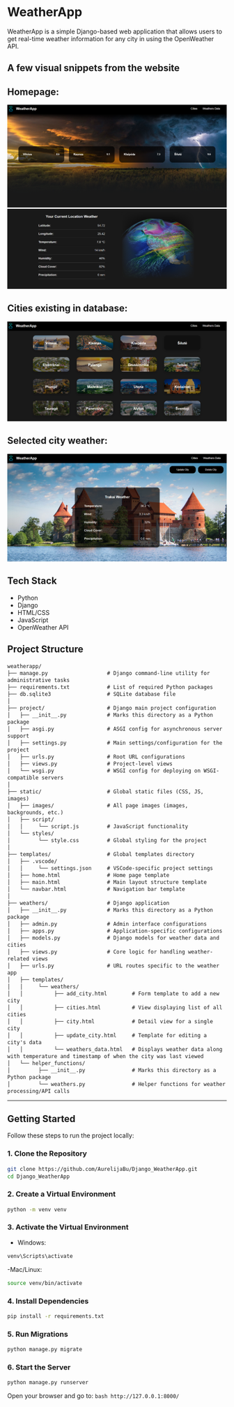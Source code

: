 # WeatherApp

WeatherApp is a simple Django-based web application that allows users to get real-time weather information for any city in using the OpenWeather API.

## A few visual snippets from the website

## Homepage:
  
![Homepage snippet](page_visual/Homepage_snip.PNG)
![Homepage2 snippet](page_visual/Homepage2_snip.PNG)

## Cities existing in database:
![Cities snippet](page_visual/Cities_snip.PNG)

## Selected city weather:
![City snippet](page_visual/City_snip.PNG)

## Tech Stack
- Python
- Django
- HTML/CSS
- JavaScript
- OpenWeather API

## Project Structure

```dash
weatherapp/
├── manage.py                   # Django command-line utility for administrative tasks
├── requirements.txt            # List of required Python packages
├── db.sqlite3                  # SQLite database file
│
├── project/                    # Django main project configuration
│   ├── __init__.py             # Marks this directory as a Python package
│   ├── asgi.py                 # ASGI config for asynchronous server support
│   ├── settings.py             # Main settings/configuration for the project
│   ├── urls.py                 # Root URL configurations
│   ├── views.py                # Project-level views
│   └── wsgi.py                 # WSGI config for deploying on WSGI-compatible servers
│
├── static/                     # Global static files (CSS, JS, images)
│   ├── images/                 # All page images (images, backgrounds, etc.)
│   ├── script/
│   │     └── script.js         # JavaScript functionality
│   └── styles/
│         └── style.css         # Global styling for the project
│
├── templates/                  # Global templates directory
│   ├── .vscode/
│   │     └── settings.json     # VSCode-specific project settings
│   ├── home.html               # Home page template
│   ├── main.html               # Main layout structure template
│   └── navbar.html             # Navigation bar template
│
├── weathers/                   # Django application
│   ├── __init__.py             # Marks this directory as a Python package
│   ├── admin.py                # Admin interface configurations
│   ├── apps.py                 # Application-specific configurations
│   ├── models.py               # Django models for weather data and cities
│   ├── views.py                # Core logic for handling weather-related views
│   ├── urls.py                 # URL routes specific to the weather app
│   ├── templates/
│   │     └── weathers/
│   │          ├── add_city.html        # Form template to add a new city
│   │          ├── cities.html          # View displaying list of all cities
│   │          ├── city.html            # Detail view for a single city
│   │          ├── update_city.html     # Template for editing a city's data
│   │          └── weathers_data.html   # Displays weather data along with temperature and timestamp of when the city was last viewed
│   └── helper_functions/               
│         ├── __init__.py               # Marks this directory as a Python package
│         └── weathers.py               # Helper functions for weather processing/API calls
```

---

## Getting Started

Follow these steps to run the project locally:

### 1. Clone the Repository

```bash
git clone https://github.com/AurelijaBu/Django_WeatherApp.git
cd Django_WeatherApp
```

### 2. Create a Virtual Environment

```bash
python -m venv venv
```

### 3. Activate the Virtual Environment
- Windows:
```bash
venv\Scripts\activate
```
-Mac/Linux:
```bash
source venv/bin/activate
```

### 4. Install Dependencies
```bash
pip install -r requirements.txt
```

### 5. Run Migrations
```bash
python manage.py migrate
```

### 6. Start the Server
```bash
python manage.py runserver
```

Open your browser and go to:
```bash http://127.0.0.1:8000/```
